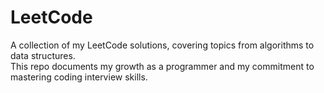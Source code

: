 # LeetCode

A collection of my LeetCode solutions, covering topics from algorithms to data structures.  
This repo documents my growth as a programmer and my commitment to mastering coding interview skills.  
